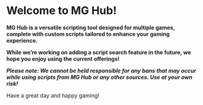 # Welcome to MG Hub!

**MG Hub is a versatile scripting tool designed for multiple games, complete with custom scripts tailored to enhance your gaming experience.**

**While we’re working on adding a script search feature in the future, we hope you enjoy using the current offerings!**

***Please note: We cannot be held responsible for any bans that may occur while using scripts from MG Hub or any other sources. Use at your own risk!*** 

Have a great day and happy gaming!
